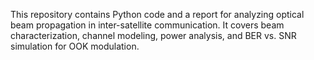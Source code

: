 This repository contains Python code and a report for analyzing optical beam propagation in inter-satellite communication. It covers beam characterization, channel modeling, power analysis, and BER vs. SNR simulation for OOK modulation.

